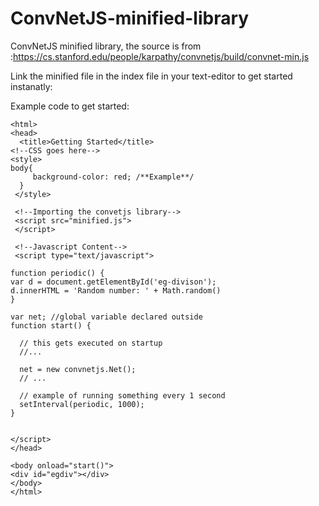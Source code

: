 # ConvNetJS-minified-library
ConvNetJS minified library, the source is from :https://cs.stanford.edu/people/karpathy/convnetjs/build/convnet-min.js

Link the minified file in the index file in your text-editor to get started instanatly:

Example code to get started:

    <html>
    <head>
      <title>Getting Started</title>
    <!--CSS goes here-->
    <style>
    body{
         background-color: red; /**Example**/
      }
     </style>
     
     <!--Importing the convetjs library-->
     <script src="minified.js">
     </script>
     
     <!--Javascript Content-->
     <script type="text/javascript">
     
    function periodic() {
    var d = document.getElementById('eg-divison');
    d.innerHTML = 'Random number: ' + Math.random()
    }
 
    var net; //global variable declared outside
    function start() {

      // this gets executed on startup
      //... 

      net = new convnetjs.Net();
      // ...

      // example of running something every 1 second
      setInterval(periodic, 1000);
    }


    </script>
    </head>

    <body onload="start()">
    <div id="egdiv"></div>
    </body>
    </html>     
    
